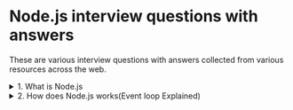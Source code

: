 # Node.js interview questions with answers

These are various interview questions with answers collected from various resources across the web.

<details>
  <summary>1. What is Node.js</summary>
  Node.js® is an open-source, cross-platform JavaScript runtime environment. As an asynchronous event-driven JavaScript runtime, Node.js is designed to build scalable network applications. Node.js is perfect for data-intensive applications as it uses an asynchronous, event-driven model. You can use  I/O intensive web applications like video streaming sites. You can also use it for developing: Real-time web applications, Network applications, General-purpose applications, and Distributed systems.
</details>
<details>
  <summary>2. How does Node.js works(Event loop Explained)</summary>
  <iframe width="560" height="315" src="https://www.youtube.com/embed/PNa9OMajw9w" title="YouTube video player" frameborder="0" allow="accelerometer; autoplay; clipboard-write; encrypted-media; gyroscope; picture-in-picture; web-share" allowfullscreen></iframe>
</details>
